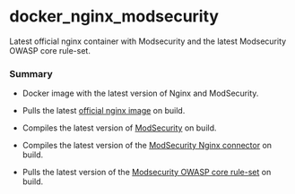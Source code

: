 # docker_nginx_modsecurity
Latest official nginx container with Modsecurity and the latest Modsecurity OWASP core rule-set.

### Summary

* Docker image with the latest version of Nginx and ModSecurity.

* Pulls the latest [official nginx image](https://hub.docker.com/_/nginx) on build.

* Compiles the latest version of [ModSecurity](https://github.com/SpiderLabs/ModSecurity) on build.

* Compiles the latest version of the [ModSecurity Nginx connector](https://github.com/SpiderLabs/ModSecurity-nginx) on build.

* Pulls the latest version of the [Modsecurity OWASP core rule-set](https://github.com/SpiderLabs/owasp-modsecurity-crs) on build.


